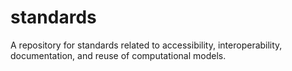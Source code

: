 # standards
A repository for standards related to accessibility, interoperability, documentation, and reuse of computational models. 

